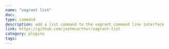 ```yaml
---
name: "vagrant list"
doc:
type: command
description: add a list command to the vagrant command line interface
link: https://github.com/joshmcarthur/vagrant-list
category: plugins
tags: 
---
```

